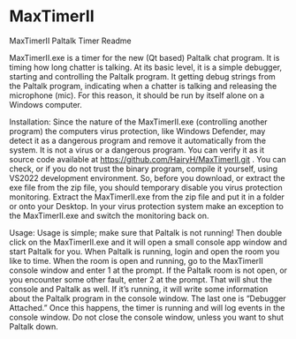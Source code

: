 # MaxTimerII
MaxTimerII Paltalk Timer Readme

MaxTimerII.exe is a timer for the new (Qt based) Paltalk chat program. It is timing how long chatter is talking. At its basic level, it is a simple debugger, starting and controlling the Paltalk program. It getting debug strings from the Paltalk program, indicating when a chatter is talking and releasing the microphone (mic). For this reason, it should be run by itself alone on a Windows computer.

Installation:
Since the nature of the MaxTimerII.exe (controlling another program) the computers virus protection, like Windows Defender, may detect it as a dangerous program and remove it automatically from the system. It is not a virus or a dangerous program. You can verify it as it source code available at https://github.com/HairyH/MaxTimerII.git . You can check, or if you do not trust the binary program, compile it yourself, using VS2022 development environment.
So, before you download, or extract the exe file from the zip file, you should temporary disable you virus protection monitoring. Extract the MaxTimerII.exe from the zip file and put it in a folder or onto your Desktop. In your virus protection system make an exception to the MaxTimerII.exe and switch the monitoring back on.

Usage:
Usage is simple; make sure that Paltalk is not running! Then double click on the MaxTimerII.exe and it will open a small console app window and start Paltalk for you. When Paltalk is running, login and open the room you like to time. When the room is open and running, go to the MaxTimerII console window and enter 1 at the prompt. If the Paltalk room is not open, or you encounter some other fault, enter 2 at the prompt. That will shut the console and Paltalk as well. 
If it’s running, it will write some information about the Paltalk program in the console window. The last one is “Debugger Attached.” Once this happens, the timer is running and will log events in the console window.
Do not close the console  window, unless you want to shut Paltalk down.  
